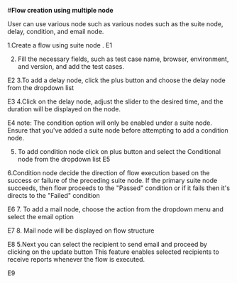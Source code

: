 ﻿#**Flow creation using multiple node**
 
 User can use various node such as various nodes such as the suite node, delay, condition, and email node. 
 
 1.Create a flow using suite node . 
 E1
 
 2. Fill the necessary fields, such as test case name, browser, environment, and version, and  add the test cases.
    
 E2
 3.To add a delay node, click the plus button and choose the delay node from the dropdown  list
 
 E3
 4.Click on the delay node, adjust the slider to the desired time, and the duration will be displayed on the node. 
 
 E4
 note: The condition option will only be enabled under a suite node. Ensure that you've added a suite node before attempting to add a condition node.
 
 5. To add condition node click on plus button and select the Conditional node from the dropdown list
 E5
 
 6.Condition node decide the direction of flow execution based on the success or failure of the preceding suite node. If the primary suite node succeeds, then flow proceeds to the "Passed" condition or if it fails then it's 
  directs to the "Failed" condition
  
  E6
  7. To add a mail node, choose the action from the dropdown menu and select the email option 
  
  E7
  8.   Mail node will be displayed on flow structure 
  
  E8
  5.Next you can select the recipient to send email and proceed by clicking on the update button  This feature enables selected recipients to receive reports whenever the flow is executed.
  
  E9
 


